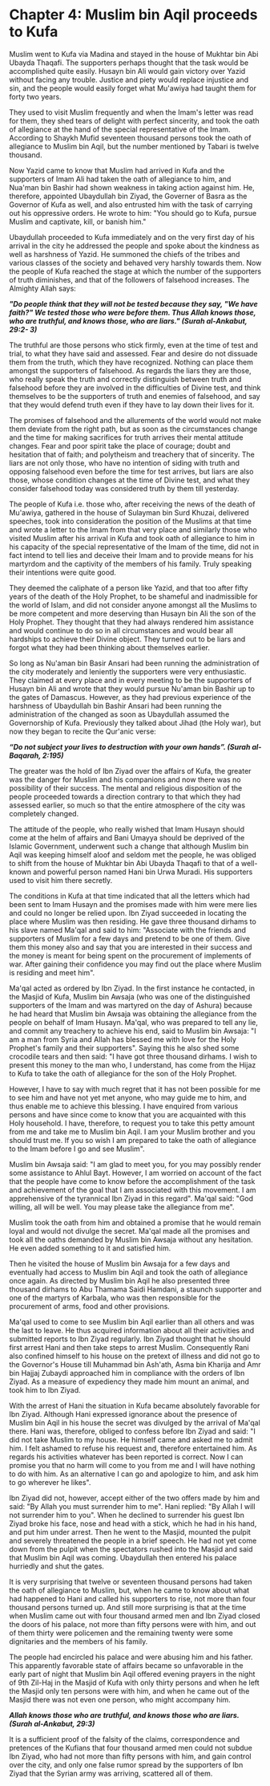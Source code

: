 Chapter 4: Muslim bin Aqil proceeds to Kufa
===========================================

Muslim went to Kufa via Madina and stayed in the house of Mukhtar bin
Abi Ubayda Thaqafi. The supporters perhaps thought that the task would
be accomplished quite easily. Husayn bin Ali would gain victory over
Yazid without facing any trouble. Justice and piety would replace
injustice and sin, and the people would easily forget what Mu'awiya had
taught them for forty two years.

They used to visit Muslim frequently and when the Imam's letter was read
for them, they shed tears of delight with perfect sincerity, and took
the oath of allegiance at the hand of the special representative of the
Imam. According to Shaykh Mufid seventeen thousand persons took the oath
of allegiance to Muslim bin Aqil, but the number mentioned by Tabari is
twelve thousand.

Now Yazid came to know that Muslim had arrived in Kufa and the
supporters of Imam Ali had taken the oath of allegiance to him, and
Nua'man bin Bashir had shown weakness in taking action against him. He,
therefore, appointed Ubaydullah bin Ziyad, the Governer of Basra as the
Governor of Kufa as well, and also entrusted him with the task of
carrying out his oppressive orders. He wrote to him: "You should go to
Kufa, pursue Muslim and captivate, kill, or banish him."

Ubaydullah proceeded to Kufa immediately and on the very first day of
his arrival in the city he addressed the people and spoke about the
kindness as well as harshness of Yazid. He summoned the chiefs of the
tribes and various classes of the society and behaved very harshly
towards them. Now the people of Kufa reached the stage at which the
number of the supporters of truth diminishes, and that of the followers
of falsehood increases. The Almighty Allah says:

***"Do people think that they will not be tested because they say, "We
have faith?" We tested those who were before them. Thus Allah knows
those, who are truthful, and knows those, who are liars." (Surah
al-Ankabut, 29:2- 3)***

The truthful are those persons who stick firmly, even at the time of
test and trial, to what they have said and assessed. Fear and desire do
not dissuade them from the truth, which they have recognized. Nothing
can place them amongst the supporters of falsehood. As regards the liars
they are those, who really speak the truth and correctly distinguish
between truth and falsehood before they are involved in the difficulties
of Divine test, and think themselves to be the supporters of truth and
enemies of falsehood, and say that they would defend truth even if they
have to lay down their lives for it.

The promises of falsehood and the allurements of the world would not
make them deviate from the right path, but as soon as the circumstances
change and the time for making sacrifices for truth arrives their mental
attitude changes. Fear and poor spirit take the place of courage; doubt
and hesitation that of faith; and polytheism and treachery that of
sincerity. The liars are not only those, who have no intention of siding
with truth and opposing falsehood even before the time for test arrives,
but liars are also those, whose condition changes at the time of Divine
test, and what they consider falsehood today was considered truth by
them till yesterday.

The people of Kufa i.e. those who, after receiving the news of the death
of Mu'awiya, gathered in the house of Sulayman bin Surd Khuzai,
delivered speeches, took into consideration the position of the Muslims
at that time and wrote a letter to the Imam from that very place and
similarly those who visited Muslim after his arrival in Kufa and took
oath of allegiance to him in his capacity of the special representative
of the Imam of the time, did not in fact intend to tell lies and deceive
their Imam and to provide means for his martyrdom and the captivity of
the members of his family. Truly speaking their intentions were quite
good.

They deemed the caliphate of a person like Yazid, and that too after
fifty years of the death of the Holy Prophet, to be shameful and
inadmissible for the world of Islam, and did not consider anyone amongst
all the Muslims to be more competent and more deserving than Husayn bin
Ali the son of the Holy Prophet. They thought that they had always
rendered him assistance and would continue to do so in all circumstances
and would bear all hardships to achieve their Divine object. They turned
out to be liars and forgot what they had been thinking about themselves
earlier.

So long as Nu'aman bin Basir Ansari had been running the administration
of the city moderately and leniently the supporters were very
enthusiastic. They claimed at every place and in every meeting to be the
supporters of Husayn bin Ali and wrote that they would pursue Nu'aman
bin Bashir up to the gates of Damascus. However, as they had previous
experience of the harshness of Ubaydullah bin Bashir Ansari had been
running the administration of the changed as soon as Ubaydullah assumed
the Governorship of Kufa. Previously they talked about Jihad (the Holy
war), but now they began to recite the Qur'anic verse:

***“Do not subject your lives to destruction with your own hands”.
(Surah al-Baqarah, 2:195)***

The greater was the hold of Ibn Ziyad over the affairs of Kufa, the
greater was the danger for Muslim and his companions and now there was
no possibility of their success. The mental and religious disposition of
the people proceeded towards a direction contrary to that which they had
assessed earlier, so much so that the entire atmosphere of the city was
completely changed.

The attitude of the people, who really wished that Imam Husayn should
come at the helm of affairs and Bani Umayya should be deprived of the
Islamic Government, underwent such a change that although Muslim bin
Aqil was keeping himself aloof and seldom met the people, he was obliged
to shift from the house of Mukhtar bin Abi Ubayda Thaqafi to that of a
well-known and powerful person named Hani bin Urwa Muradi. His
supporters used to visit him there secretly.

The conditions in Kufa at that time indicated that all the letters which
had been sent to Imam Husayn and the promises made with him were mere
lies and could no longer be relied upon. Ibn Ziyad succeeded in locating
the place where Muslim was then residing. He gave three thousand dirhams
to his slave named Ma'qal and said to him: "Associate with the friends
and supporters of Muslim for a few days and pretend to be one of them.
Give them this money also and say that you are interested in their
success and the money is meant for being spent on the procurement of
implements of war. After gaining their confidence you may find out the
place where Muslim is residing and meet him".

Ma'qal acted as ordered by Ibn Ziyad. In the first instance he
contacted, in the Masjid of Kufa, Muslim bin Awsaja (who was one of the
distinguished supporters of the Imam and was martyred on the day of
Ashura) because he had heard that Muslim bin Awsaja was obtaining the
allegiance from the people on behalf of Imam Husayn. Ma'qal, who was
prepared to tell any lie, and commit any treachery to achieve his end,
said to Muslim bin Awsaja: "I am a man from Syria and Allah has blessed
me with love for the Holy Prophet's family and their supporters". Saying
this he also shed some crocodile tears and then said: "I have got three
thousand dirhams. I wish to present this money to the man who, I
understand, has come from the Hijaz to Kufa to take the oath of
allegiance for the son of the Holy Prophet.

However, I have to say with much regret that it has not been possible
for me to see him and have not yet met anyone, who may guide me to him,
and thus enable me to achieve this blessing. I have enquired from
various persons and have since come to know that you are acquainted with
this Holy household. I have, therefore, to request you to take this
petty amount from me and take me to Muslim bin Aqil. I am your Muslim
brother and you should trust me. If you so wish I am prepared to take
the oath of allegiance to the Imam before I go and see Muslim".

Muslim bin Awsaja said: "I am glad to meet you, for you may possibly
render some assistance to Ahlul Bayt. However, I am worried on account
of the fact that the people have come to know before the accomplishment
of the task and achievement of the goal that I am associated with this
movement. I am apprehensive of the tyrannical Ibn Ziyad in this regard".
Ma'qal said: "God willing, all will be well. You may please take the
allegiance from me".

Muslim took the oath from him and obtained a promise that he would
remain loyal and would not divulge the secret. Ma'qal made all the
promises and took all the oaths demanded by Muslim bin Awsaja without
any hesitation. He even added something to it and satisfied him.

Then he visited the house of Muslim bin Awsaja for a few days and
eventually had access to Muslim bin Aqil and took the oath of allegiance
once again. As directed by Muslim bin Aqil he also presented three
thousand dirhams to Abu Thamama Saidi Hamdani, a staunch supporter and
one of the martyrs of Karbala, who was then responsible for the
procurement of arms, food and other provisions.

Ma'qal used to come to see Muslim bin Aqil earlier than all others and
was the last to leave. He thus acquired information about all their
activities and submitted reports to Ibn Ziyad regularly. Ibn Ziyad
thought that he should first arrest Hani and then take steps to arrest
Muslim. Consequently Rani also confined himself to his house on the
pretext of illness and did not go to the Governor's House till Muhammad
bin Ash'ath, Asma bin Kharija and Amr bin Hajjaj Zubaydi approached him
in compliance with the orders of Ibn Ziyad. As a measure of expediency
they made him mount an animal, and took him to Ibn Ziyad.

With the arrest of Hani the situation in Kufa became absolutely
favorable for Ibn Ziyad. Although Hani expressed ignorance about the
presence of Muslim bin Aqil in his house the secret was divulged by the
arrival of Ma'qal there. Hani was, therefore, obliged to confess before
Ibn Ziyad and said: "I did not take Muslim to my house. He himself came
and asked me to admit him. I felt ashamed to refuse his request and,
therefore entertained him. As regards his activities whatever has been
reported is correct. Now I can promise you that no harm will come to you
from me and I will have nothing to do with him. As an alternative I can
go and apologize to him, and ask him to go wherever he likes".

Ibn Ziyad did not, however, accept either of the two offers made by him
and said: "By Allah you must surrender him to me". Hani replied: "By
Allah I will not surrender him to you". When he declined to surrender
his guest Ibn Ziyad broke his face, nose and head with a stick, which he
had in his hand, and put him under arrest. Then he went to the Masjid,
mounted the pulpit and severely threatened the people in a brief speech.
He had not yet come down from the pulpit when the spectators rushed into
the Masjid and said that Muslim bin Aqil was coming. Ubaydullah then
entered his palace hurriedly and shut the gates.

It is very surprising that twelve or seventeen thousand persons had
taken the oath of allegiance to Muslim, but, when he came to know about
what had happened to Hani and called his supporters to rise, not more
than four thousand persons turned up. And still more surprising is that
at the time when Muslim came out with four thousand armed men and Ibn
Ziyad closed the doors of his palace, not more than fifty persons were
with him, and out of them thirty were policemen and the remaining twenty
were some dignitaries and the members of his family.

The people had encircled his palace and were abusing him and his father.
This apparently favorable state of affairs became so unfavorable in the
early part of night that Muslim bin Aqil offered evening prayers in the
night of 9th Zil-Haj in the Masjid of Kufa with only thirty persons and
when he left the Masjid only ten persons were with him, and when he came
out of the Masjid there was not even one person, who might accompany
him.

***Allah knows those who are truthful, and knows those who are liars.
(Surah al-Ankabut, 29:3)***

It is a sufficient proof of the falsity of the claims, correspondence
and pretences of the Kufians that four thousand armed men could not
subdue Ibn Ziyad, who had not more than fifty persons with him, and gain
control over the city, and only one false rumor spread by the supporters
of Ibn Ziyad that the Syrian army was arriving, scattered all of them.


